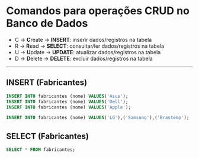 # Comandos para operações CRUD no Banco de Dados

- C -> **C**reate -> **INSERT**: inserir dados/registros na tabela
- R -> **R**ead   -> **SELECT**: consultar/ler dados/registros na tabela
- U -> **U**pdate -> **UPDATE**: atualizar dados/registros na tabela
- D -> **D**elete -> **DELETE**: excluir dados/registros na tabela

---

## INSERT (Fabricantes)

```SQL
INSERT INTO fabricantes (nome) VALUES('Asus');
INSERT INTO fabricantes (nome) VALUES('Dell');
INSERT INTO fabricantes (nome) VALUES('Apple');

INSERT INTO fabricantes (nome) VALUES('LG'),('Samsung'),('Brastemp');
```

## SELECT (Fabricantes)

```sql
SELECT * FROM fabricantes;
```
